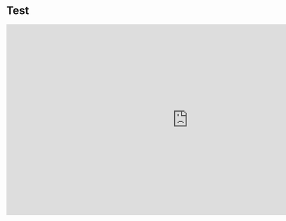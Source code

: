 # Test
<iframe src="https://discord.com/widget?id=1346550356787593319&theme=dark" width="950" height="500" allowtransparency="true" frameborder="0" sandbox="allow-popups allow-popups-to-escape-sandbox allow-same-origin allow-scripts"></iframe>
